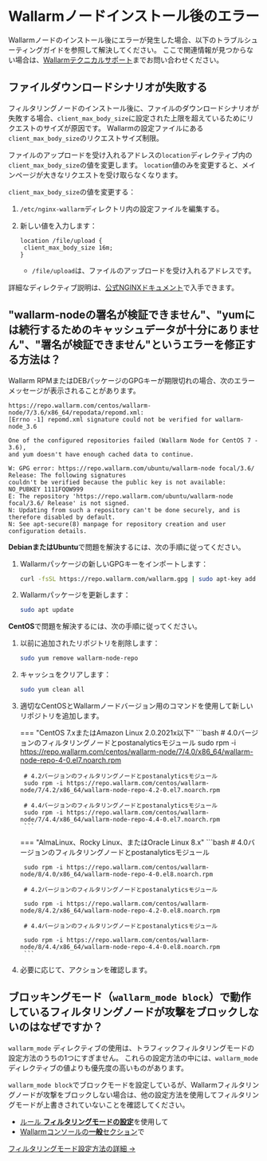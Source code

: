 # Wallarmノードインストール後のエラー

Wallarmノードのインストール後にエラーが発生した場合、以下のトラブルシューティングガイドを参照して解決してください。 ここで関連情報が見つからない場合は、[Wallarmテクニカルサポート](mailto:support@wallarm.com)までお問い合わせください。

## ファイルダウンロードシナリオが失敗する

フィルタリングノードのインストール後に、ファイルのダウンロードシナリオが失敗する場合、`client_max_body_size`に設定された上限を超えているためにリクエストのサイズが原因です。 Wallarmの設定ファイルにある`client_max_body_size`のリクエストサイズ制限。

ファイルのアップロードを受け入れるアドレスの`location`ディレクティブ内の`client_max_body_size`の値を変更します。 `location`値のみを変更すると、メインページが大きなリクエストを受け取らなくなります。

`client_max_body_size`の値を変更する：

1. `/etc/nginx-wallarm`ディレクトリ内の設定ファイルを編集する。
2. 新しい値を入力します：

	```
	location /file/upload {
	 client_max_body_size 16m;
	}
	```

	* `/file/upload`は、ファイルのアップロードを受け入れるアドレスです。

詳細なディレクティブ説明は、[公式NGINXドキュメント](https://nginx.org/en/docs/http/ngx_http_core_module.html#client_max_body_size)で入手できます。

## "wallarm-nodeの署名が検証できません"、"yumには続行するためのキャッシュデータが十分にありません"、"署名が検証できません"というエラーを修正する方法は？

Wallarm RPMまたはDEBパッケージのGPGキーが期限切れの場合、次のエラーメッセージが表示されることがあります。

```
https://repo.wallarm.com/centos/wallarm-node/7/3.6/x86_64/repodata/repomd.xml:
[Errno -1] repomd.xml signature could not be verified for wallarm-node_3.6

One of the configured repositories failed (Wallarm Node for CentOS 7 - 3.6),
and yum doesn't have enough cached data to continue.

W: GPG error: https://repo.wallarm.com/ubuntu/wallarm-node focal/3.6/ Release: The following signatures
couldn't be verified because the public key is not available: NO_PUBKEY 1111FQQW999
E: The repository 'https://repo.wallarm.com/ubuntu/wallarm-node focal/3.6/ Release' is not signed.
N: Updating from such a repository can't be done securely, and is therefore disabled by default.
N: See apt-secure(8) manpage for repository creation and user configuration details.
```

**DebianまたはUbuntu**で問題を解決するには、次の手順に従ってください。

1. Wallarmパッケージの新しいGPGキーをインポートします：

	```bash
	curl -fsSL https://repo.wallarm.com/wallarm.gpg | sudo apt-key add -
	```
2. Wallarmパッケージを更新します：

	```bash
	sudo apt update
	```

**CentOS**で問題を解決するには、次の手順に従ってください。

1. 以前に追加されたリポジトリを削除します：

	```bash
	sudo yum remove wallarm-node-repo
	```
2. キャッシュをクリアします：

	```bash
	sudo yum clean all
	```
3. 適切なCentOSとWallarmノードバージョン用のコマンドを使用して新しいリポジトリを追加します。

	=== "CentOS 7.xまたはAmazon Linux 2.0.2021x以下"
		```bash
		# 4.0バージョンのフィルタリングノードとpostanalyticsモジュール
		sudo rpm -i https://repo.wallarm.com/centos/wallarm-node/7/4.0/x86_64/wallarm-node-repo-4-0.el7.noarch.rpm

		# 4.2バージョンのフィルタリングノードとpostanalyticsモジュール
		sudo rpm -i https://repo.wallarm.com/centos/wallarm-node/7/4.2/x86_64/wallarm-node-repo-4.2-0.el7.noarch.rpm

		# 4.4バージョンのフィルタリングノードとpostanalyticsモジュール
		sudo rpm -i https://repo.wallarm.com/centos/wallarm-node/7/4.4/x86_64/wallarm-node-repo-4.4-0.el7.noarch.rpm
		```
	=== "AlmaLinux、Rocky Linux、またはOracle Linux 8.x"
		```bash
		# 4.0バージョンのフィルタリングノードとpostanalyticsモジュール
		
		sudo rpm -i https://repo.wallarm.com/centos/wallarm-node/8/4.0/x86_64/wallarm-node-repo-4-0.el8.noarch.rpm

		# 4.2バージョンのフィルタリングノードとpostanalyticsモジュール
		
		sudo rpm -i https://repo.wallarm.com/centos/wallarm-node/8/4.2/x86_64/wallarm-node-repo-4.2-0.el8.noarch.rpm

		# 4.4バージョンのフィルタリングノードとpostanalyticsモジュール
		
		sudo rpm -i https://repo.wallarm.com/centos/wallarm-node/8/4.4/x86_64/wallarm-node-repo-4.4-0.el8.noarch.rpm
		```		
4. 必要に応じて、アクションを確認します。

## ブロッキングモード（`wallarm_mode block`）で動作しているフィルタリングノードが攻撃をブロックしないのはなぜですか？

`wallarm_mode` ディレクティブの使用は、トラフィックフィルタリングモードの設定方法のうちの1つにすぎません。 これらの設定方法の中には、`wallarm_mode`ディレクティブの値よりも優先度の高いものがあります。

`wallarm_mode block`でブロックモードを設定しているが、Wallarmフィルタリングノードが攻撃をブロックしない場合は、他の設定方法を使用してフィルタリングモードが上書きされていないことを確認してください。

* [ルール **フィルタリングモードの設定**](../user-guides/rules/wallarm-mode-rule.md)を使用して
* [Wallarmコンソールの**一般**セクション](../user-guides/settings/general.md)で

[フィルタリングモード設定方法の詳細 →](../admin-en/configure-parameters-en.md)
